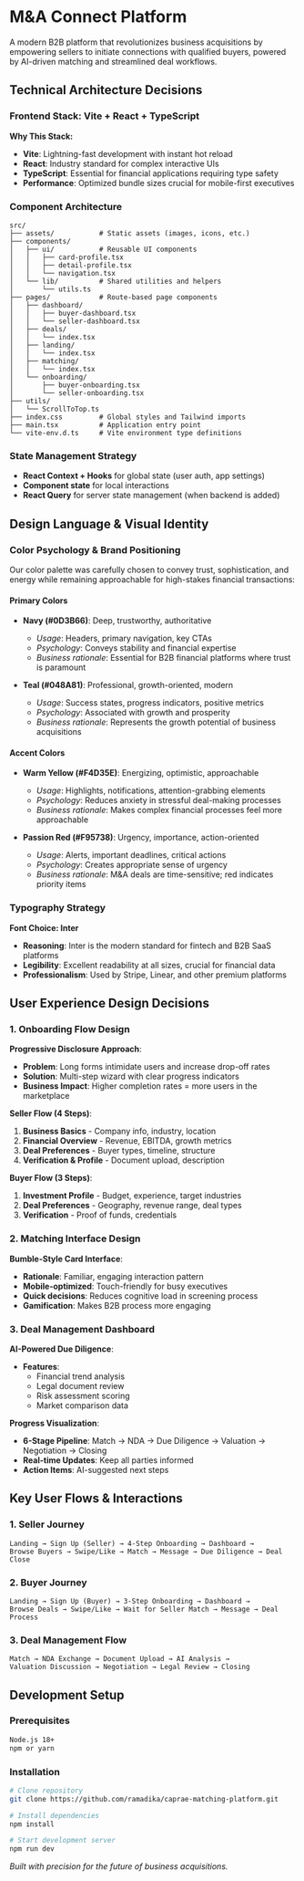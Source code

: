 # M&A Connect Platform

A modern B2B platform that revolutionizes business acquisitions by empowering sellers to initiate connections with qualified buyers, powered by AI-driven matching and streamlined deal workflows.

## Technical Architecture Decisions

### Frontend Stack: Vite + React + TypeScript

**Why This Stack:**

- **Vite**: Lightning-fast development with instant hot reload
- **React**: Industry standard for complex interactive UIs
- **TypeScript**: Essential for financial applications requiring type safety
- **Performance**: Optimized bundle sizes crucial for mobile-first executives

### Component Architecture

```
src/
├── assets/           # Static assets (images, icons, etc.)
├── components/
│   ├── ui/           # Reusable UI components
│   │   ├── card-profile.tsx
│   │   ├── detail-profile.tsx
│   │   └── navigation.tsx
│   └── lib/          # Shared utilities and helpers
│       └── utils.ts
├── pages/            # Route-based page components
│   ├── dashboard/
│   │   ├── buyer-dashboard.tsx
│   │   └── seller-dashboard.tsx
│   ├── deals/
│   │   └── index.tsx
│   ├── landing/
│   │   └── index.tsx
│   ├── matching/
│   │   └── index.tsx
│   └── onboarding/
│       ├── buyer-onboarding.tsx
│       └── seller-onboarding.tsx
├── utils/
│   └── ScrollToTop.ts
├── index.css         # Global styles and Tailwind imports
├── main.tsx          # Application entry point
└── vite-env.d.ts     # Vite environment type definitions
```

### State Management Strategy

- **React Context + Hooks** for global state (user auth, app settings)
- **Component state** for local interactions
- **React Query** for server state management (when backend is added)

## Design Language & Visual Identity

### Color Psychology & Brand Positioning

Our color palette was carefully chosen to convey trust, sophistication, and energy while remaining approachable for high-stakes financial transactions:

#### **Primary Colors**

- **Navy (#0D3B66)**: Deep, trustworthy, authoritative

  - _Usage_: Headers, primary navigation, key CTAs
  - _Psychology_: Conveys stability and financial expertise
  - _Business rationale_: Essential for B2B financial platforms where trust is paramount

- **Teal (#048A81)**: Professional, growth-oriented, modern
  - _Usage_: Success states, progress indicators, positive metrics
  - _Psychology_: Associated with growth and prosperity
  - _Business rationale_: Represents the growth potential of business acquisitions

#### **Accent Colors**

- **Warm Yellow (#F4D35E)**: Energizing, optimistic, approachable

  - _Usage_: Highlights, notifications, attention-grabbing elements
  - _Psychology_: Reduces anxiety in stressful deal-making processes
  - _Business rationale_: Makes complex financial processes feel more approachable

- **Passion Red (#F95738)**: Urgency, importance, action-oriented
  - _Usage_: Alerts, important deadlines, critical actions
  - _Psychology_: Creates appropriate sense of urgency
  - _Business rationale_: M&A deals are time-sensitive; red indicates priority items

### Typography Strategy

**Font Choice: Inter**

- **Reasoning**: Inter is the modern standard for fintech and B2B SaaS platforms
- **Legibility**: Excellent readability at all sizes, crucial for financial data
- **Professionalism**: Used by Stripe, Linear, and other premium platforms

## User Experience Design Decisions

### 1. Onboarding Flow Design

**Progressive Disclosure Approach**:

- **Problem**: Long forms intimidate users and increase drop-off rates
- **Solution**: Multi-step wizard with clear progress indicators
- **Business Impact**: Higher completion rates = more users in the marketplace

**Seller Flow (4 Steps)**:

1. **Business Basics** - Company info, industry, location
2. **Financial Overview** - Revenue, EBITDA, growth metrics
3. **Deal Preferences** - Buyer types, timeline, structure
4. **Verification & Profile** - Document upload, description

**Buyer Flow (3 Steps)**:

1. **Investment Profile** - Budget, experience, target industries
2. **Deal Preferences** - Geography, revenue range, deal types
3. **Verification** - Proof of funds, credentials

### 2. Matching Interface Design

**Bumble-Style Card Interface**:

- **Rationale**: Familiar, engaging interaction pattern
- **Mobile-optimized**: Touch-friendly for busy executives
- **Quick decisions**: Reduces cognitive load in screening process
- **Gamification**: Makes B2B process more engaging

### 3. Deal Management Dashboard

**AI-Powered Due Diligence**:

- **Features**:
  - Financial trend analysis
  - Legal document review
  - Risk assessment scoring
  - Market comparison data

**Progress Visualization**:

- **6-Stage Pipeline**: Match → NDA → Due Diligence → Valuation → Negotiation → Closing
- **Real-time Updates**: Keep all parties informed
- **Action Items**: AI-suggested next steps

## Key User Flows & Interactions

### 1. Seller Journey

```
Landing → Sign Up (Seller) → 4-Step Onboarding → Dashboard →
Browse Buyers → Swipe/Like → Match → Message → Due Diligence → Deal Close
```

### 2. Buyer Journey

```
Landing → Sign Up (Buyer) → 3-Step Onboarding → Dashboard →
Browse Deals → Swipe/Like → Wait for Seller Match → Message → Deal Process
```

### 3. Deal Management Flow

```
Match → NDA Exchange → Document Upload → AI Analysis →
Valuation Discussion → Negotiation → Legal Review → Closing
```

## Development Setup

### Prerequisites

```bash
Node.js 18+
npm or yarn
```

### Installation

```bash
# Clone repository
git clone https://github.com/ramadika/caprae-matching-platform.git

# Install dependencies
npm install

# Start development server
npm run dev
```

_Built with precision for the future of business acquisitions._
